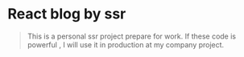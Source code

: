 # React blog by ssr
> This is a personal ssr project prepare for work. If these code is powerful , I will use it in production at my company project.

